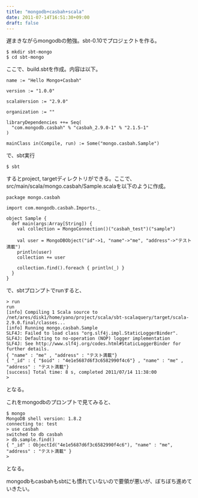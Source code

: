 ```yaml
---
title: "mongodb+casbah+scala"
date: 2011-07-14T16:51:30+09:00
draft: false
---
```


遅まきながらmongodbの勉強。sbt-0.10でプロジェクトを作る。

```
$ mkdir sbt-mongo
$ cd sbt-mongo
```


ここで、build.sbtを作成。内容は以下。

```
name := "Hello Mongo+Casbah"

version := "1.0.0"

scalaVersion := "2.9.0"

organization := ""

libraryDependencies ++= Seq(
  "com.mongodb.casbah" % "casbah_2.9.0-1" % "2.1.5-1"
)

mainClass in(Compile, run) := Some("mongo.casbah.Sample")
```


で、sbt実行

```
$ sbt
```


するとproject, targetディレクトリができる。ここで、src/main/scala/mongo.casbah/Sample.scalaを以下のように作成。

```
package mongo.casbah

import com.mongodb.casbah.Imports._

object Sample {
  def main(args:Array[String]) {
    val collection = MongoConnection()("casbah_test")("sample")
    
    val user = MongoDBObject("id"->1, "name"->"me", "address"->"テスト満載")
    println(user)
    collection += user

    collection.find().foreach { println(_) }
  }
}
```


で、sbtプロンプトでrunすると、

```
> run
run
[info] Compiling 1 Scala source to /net/ares/disk1/home/yano/project/scala/sbt-scalaquery/target/scala-2.9.0.final/classes...
[info] Running mongo.casbah.Sample 
SLF4J: Failed to load class "org.slf4j.impl.StaticLoggerBinder".
SLF4J: Defaulting to no-operation (NOP) logger implementation
SLF4J: See http://www.slf4j.org/codes.html#StaticLoggerBinder for further details.
{ "name" : "me" , "address" : "テスト満載"}
{ "_id" : { "$oid" : "4e1e5687d6f3c6582990f4c6"} , "name" : "me" , "address" : "テスト満載"}
[success] Total time: 8 s, completed 2011/07/14 11:38:00
> 
```


となる。

これをmongodbのプロンプトで見てみると、

```
$ mongo
MongoDB shell version: 1.8.2
connecting to: test
> use casbah
switched to db casbah
> db.sample.find()
{ "_id" : ObjectId("4e1e5687d6f3c6582990f4c6"), "name" : "me", "address" : "テスト満載" }
> 
```


となる。

mongodbもcasbahもsbtにも慣れていないので要領が悪いが、ぼちぼち進めていきたい。

